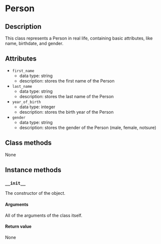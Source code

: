# Person

## Description
This class represents a Person in real life, containing basic attributes, like name, birthdate, and gender.

## Attributes

* ```first_name```
  * data type: string
  * description: stores the first name of the Person
* ```last_name```
  * data type: string
  * description: stores the last name of the Person
* ```year_of_birth```
  * data type: integer
  * description: stores the birth year of the Person
* ```gender```
  * data type: string
  * description: stores the gender of the Person (male, female, notsure)

## Class methods

None

## Instance methods

### ```__init__```
The constructor of the object.

#### Arguments

All of the arguments of the class itself.

#### Return value
None

